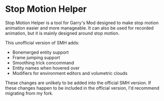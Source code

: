 Stop Motion Helper
==================
Stop Motion Helper is a tool for Garry's Mod designed to make stop motion animation easier and more manageable.
It can also be used for recorded animation, but it is mainly designed around stop motion.

This unofficial version of SMH adds:
- Bonemerged entity support
- Frame jumping support
- Smoothing trick concommand
- Entity names when hovered over
- Modifiers for environment editors and volumetric clouds

These changes are unlikely to be added into the official SMH version. If these changes happen to be included in the official version, I'd recommend migrating from my fork.
